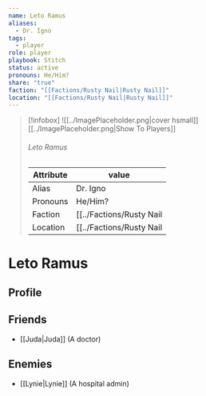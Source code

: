 ```yaml
---
name: Leto Ramus
aliases:
  - Dr. Igno
tags:
  - player
role: player
playbook: Stitch
status: active
pronouns: He/Him?
share: "true"
faction: "[[Factions/Rusty Nail|Rusty Nail]]"
location: "[[Factions/Rusty Nail|Rusty Nail]]"
---
```



> [!infobox]
> ![[../ImagePlaceholder.png|cover hsmall]]
> [[../ImagePlaceholder.png|Show To Players]]
> ###### Leto Ramus
> Attribute |  value |
> ---|---|
> Alias | Dr. Igno
> Pronouns | He/Him?
> Faction | [[../Factions/Rusty Nail|Rusty Nail]]
> Location | [[../Factions/Rusty Nail|Rusty Nail]] |

# Leto Ramus
## Profile

## Friends
- [[Juda|Juda]] (A doctor)
## Enemies
- [[Lynie|Lynie]] (A hospital admin)
